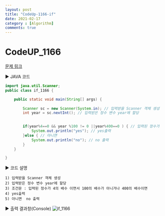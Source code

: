 ```yaml
---
layout: post
title: "CodeUp-1166-if"
date: 2021-02-17
category : [Algorithm]
comments: true
---
```


# CodeUP_1166

[문제 링크](https://www.codeup.kr/problem.php?id=1166)

▶ JAVA 코드 

```java
import java.util.Scanner;
public class if_1166 {

	public static void main(String[] args) {
		
		Scanner sc = new Scanner(System.in); // 입력받을 Scanner 객체 생성
		int year = sc.nextInt(); // 입력받은 정수 변수 year에 할당

		
		if(year%4==0 && year %100 != 0 ||year%400==0 ) { // 입력된 정수가 4의 배수 이면서 100의 배수가 아니거나 400의 배수이면 
			System.out.println("yes"); // yes출력
		}else { // 아니면
			System.out.println("no"); // no 출력
		}
	}

}
```

▶ 코드 설명

    1) 입력받을 Scanner 객체 생성
    2) 입력받은 정수 변수 year에 할당
	3) 조건문 : 입력된 정수가 4의 배수 이면서 100의 배수가 아니거나 400의 배수이면 
	4) yes출력
	5) 아니면  no 출력		

▶ 출력 결과창(Console)
![if_1166](https://user-images.githubusercontent.com/65608960/108205689-c1639b00-7168-11eb-80e8-8c4bb4550037.JPG)
